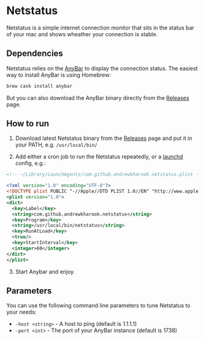 # Netstatus

Netstatus is a simple internet connection monitor that sits in the status bar of your mac and shows wheather your connection is stable.

## Dependencies

Netstatus relies on the [AnyBar](https://github.com/tonsky/AnyBar) to display the connection status.
The easiest way to install AnyBar is using Homebrew:

```bash
brew cask install anybar
```

But you can also download the AnyBar binary directly from the [Releases](https://github.com/tonsky/AnyBar/releases) page.

## How to run

1. Download latest Netstatus binary from the [Releases](https://github.com/andrewkharook/netstatus/releases) page and put it in your PATH, e.g. `/usr/local/bin/`

2. Add either a cron job to run the Netstatus repeatedly, or a [launchd](https://www.launchd.info) config, e.g.:

```xml
<!-- ~/Library/LaunchAgents/com.github.andrewkharook.netstatus.plist -->

<?xml version="1.0" encoding="UTF-8"?>
<!DOCTYPE plist PUBLIC "-//Apple//DTD PLIST 1.0//EN" "http://www.apple.com/DTDs/PropertyList-1.0.dtd">
<plist version="1.0">
<dict>
  <key>Label</key>
  <string>com.github.andrewkharook.netstatus</string>
  <key>Program</key>
  <string>/usr/local/bin/netstatus</string>
  <key>RunAtLoad</key>
  <true/>
  <key>StartInterval</key>
  <integer>60</integer>
</dict>
</plist>
```

3. Start Anybar and enjoy.

## Parameters

You can use the following command line parameters to tune Netstatus to your needs:

- `-host <string>` - A host to ping (default is 1.1.1.1)
- `-port <int>` - The port of your AnyBar instance (default is 1738)
